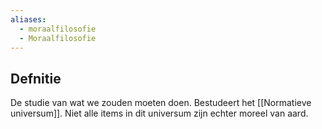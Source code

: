 ```yaml
---
aliases:
  - moraalfilosofie
  - Moraalfilosofie
---
```

## Defnitie
De studie van wat we zouden moeten doen. Bestudeert het [[Normatieve universum]]. Niet alle items in dit universum zijn echter moreel van aard.
